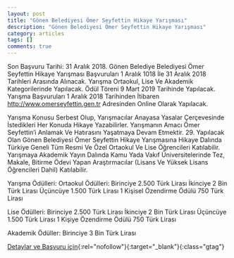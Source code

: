 ```yaml
---
layout: post
title: "Gönen Belediyesi Ömer Seyfettin Hikaye Yarışması"
description: "Gönen Belediyesi Ömer Seyfettin Hikaye Yarışması"
category: articles
tags: []
comments: true
---
```


Son Başvuru Tarihi: 31 Aralık 2018. 
Gönen Belediye Belediyesi Ömer Seyfettin Hikaye Yarışması Başvuruları 1 Aralık 1018 İle 31 Aralık 2018 Tarihleri Arasında Alınacak. Yarışma Ortaokul, Lise Ve Akademik Kategorilerinde Yapılacak. Ödül Töreni 9 Mart 2019 Tarihinde Yapılacak. Yarışma Başvuruları 1 Aralık 2018 Tarihinden İtibaren http://www.omerseyfettin.gen.tr Adresinden Online Olarak Yapılacak.

Yarışma Konusu Serbest Olup, Yarışmacılar Anayasa Yasalar Çerçevesinde İstedikleri Her Konuda Hikaye Yazabilirler.
Yarışmanın Amacı Ömer Seyfettin’i Anlamak Ve Hatırasını Yaşatmaya Devam Etmektir. 29. Yapılacak Olan Gönen Belediyesi Ömer Seyfettin Hikaye Yarışmasına Hikaye Dalında Türkiye Geneli Tüm Resmi Ve Özel Ortaokul Ve Lise Öğrencileri Katılabilir.
Yarışmaya Akademik Yayın Dalında Kamu Yada Vakıf Üniversitelerinde Tez, Makale, Bitirme Ödevi Yapan Araştırmacılar (Lisans Ve Yüksek Lisans Öğrencileri Dahil) Katılabilir.

Yarışma Ödülleri:
Ortaokul Ödülleri:
Birinciye 2.500 Türk Lirası
İkinciye 2 Bin Türk Lirası
Üçüncüye 1.500 Türk Lirası
1 Kişisel Özendirme Ödülü 750 Türk Lirası

Lise Ödülleri:
Birinciye 2.500 Türk Lirası
İkinciye 2 Bin Türk Lirası
Üçüncüye 1.500 Türk Lirası
1 Kişiye Özendirme Ödülü 750 Türk Lirası

Akademik Ödüller:
Birinciye 3 Bin Türk Lirası

[Detaylar ve Başvuru için](https://www.guncel-egitim.org/omer-seyfettin-hikaye-yarismasi/?utm_source=edebiyatyarismalari.com&utm_medium=affiliate&utm_campaign=cpc){:rel="nofollow"}{:target="_blank"}{:class="gtag"}